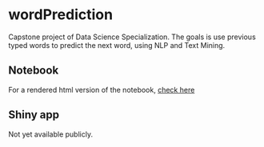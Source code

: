 # wordPrediction
Capstone project of Data Science Specialization. The goals is use previous typed words to predict the next word,  using NLP and Text Mining.

## Notebook
For a rendered html version of the notebook, [check here](https://TigerEngine124.github.io/wordPrediction/capstone.html)

## Shiny app
Not yet available publicly.
